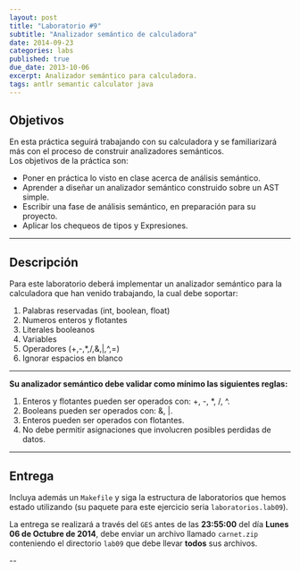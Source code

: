 ```yaml
---
layout: post
title: "Laboratorio #9"
subtitle: "Analizador semántico de calculadora"
date: 2014-09-23
categories: labs
published: true
due_date: 2013-10-06
excerpt: Analizador semántico para calculadora.
tags: antlr semantic calculator java
---
```


Objetivos
---------
En esta práctica seguirá trabajando con su calculadora y se familiarizará más con el proceso de construir analizadores semánticos.  
Los objetivos de la práctica son:
- Poner en práctica lo visto en clase acerca de análisis semántico.
- Aprender a diseñar un analizador semántico construido sobre un AST simple.
- Escribir una fase de análisis semántico, en preparación para su proyecto.
- Aplicar los chequeos de tipos y Expresiones.

---

Descripción
-----------
Para este laboratorio deberá implementar un analizador semántico para la calculadora que han venido trabajando, la cual debe soportar:
1. Palabras reservadas (int, boolean, float)
2. Numeros enteros y flotantes
6. Literales booleanos
7. Variables
9. Operadores (+,-,\*,/,&,|,^,=)
10. Ignorar espacios en blanco  

---

**Su analizador semántico debe validar como mínimo las siguientes reglas:**

1. Enteros y flotantes pueden ser operados con: +, -, \*, /, ^.
2. Booleans pueden ser operados con: &, |.
3. Enteros pueden ser operados con flotantes.
4. No debe permitir asignaciones que involucren posibles perdidas de datos.

---

Entrega
-------
Incluya además un `Makefile` y siga la estructura de laboratorios que hemos estado utilizando (su paquete para este ejercicio seria `laboratorios.lab09`).

La entrega se realizará a través del `GES` antes de las **23:55:00** del día **Lunes 06 de Octubre de 2014**, debe enviar un archivo llamado `carnet.zip` conteniendo el directorio `lab09` que debe llevar **todos** sus archivos.


--
